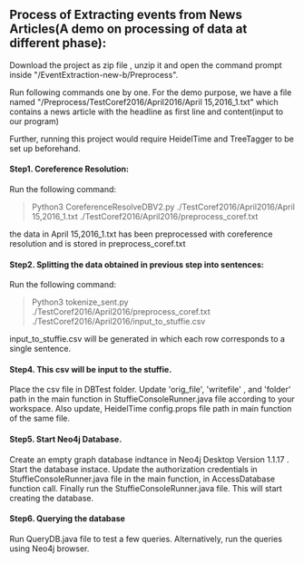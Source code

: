 ## Process of Extracting events from News Articles(A demo on processing of data at different phase):

Download the project as zip file , unzip it and open the command prompt inside "/EventExtraction-new-b/Preprocess". 

Run following commands one by one.
For the demo purpose, we have a file named "/Preprocess/TestCoref2016/April2016/April 15,2016_1.txt" which contains a news article with the headline as first line and content(input to our program)

Further, running this project would require HeidelTime and TreeTagger to be set up beforehand.

#### Step1. Coreference Resolution:
Run the following command:
>Python3 CoreferenceResolveDBV2.py  ./TestCoref2016/April2016/April 15,2016_1.txt  ./TestCoref2016/April2016/preprocess_coref.txt

the data in April 15,2016_1.txt has been preprocessed with coreference resolution and is stored in preprocess_coref.txt

#### Step2. Splitting the data obtained in previous step into sentences:
Run the following command:
>Python3 tokenize_sent.py ./TestCoref2016/April2016/preprocess_coref.txt ./TestCoref2016/April2016/input_to_stuffie.csv

input_to_stuffie.csv will be generated in which each row corresponds to a single sentence.

#### Step4. This csv will be input to the stuffie.
Place the csv file in DBTest folder. Update 'orig_file', 'writefile' , and 'folder' path in the main function in StuffieConsoleRunner.java file according to your workspace. Also update, HeidelTime config.props file path in main function of the same file.

#### Step5. Start Neo4j Database.
Create an empty graph database indtance  in Neo4j Desktop Version 1.1.17 . Start the database instace. Update the authorization credentials in StuffieConsoleRunner.java file in the main function, in AccessDatabase function call. 
Finally run the StuffieConsoleRunner.java file. This will start creating the database.

#### Step6. Querying the database
Run QueryDB.java file to test a few queries. Alternatively, run the queries using Neo4j browser.





